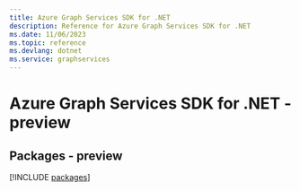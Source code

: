 ```yaml
---
title: Azure Graph Services SDK for .NET
description: Reference for Azure Graph Services SDK for .NET
ms.date: 11/06/2023
ms.topic: reference
ms.devlang: dotnet
ms.service: graphservices
---
```

# Azure Graph Services SDK for .NET - preview
## Packages - preview
[!INCLUDE [packages](graph-services-index.md)]